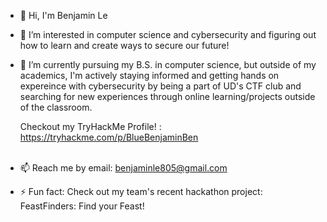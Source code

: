 - 👋 Hi, I'm Benjamin Le
- 👀 I’m interested in computer science and cybersecurity and figuring out how to learn and create ways to secure our future!
- 🌱 I’m currently pursuing my B.S. in computer science, but outside of my academics, I'm actively staying informed and getting hands on expereince with cybersecurity
     by being a part of UD's CTF club and searching for new experiences through online learning/projects outside of the classroom.
  
  Checkout my TryHackMe Profile! : https://tryhackme.com/p/BlueBenjaminBen
  <br></br>
- 📫 Reach me by email: benjaminle805@gmail.com  
- ⚡ Fun fact: Check out my team's recent hackathon project: FeastFinders:   Find your Feast!

<!---
BlueBenjaminBen/BlueBenjaminBen is a ✨ special ✨ repository because its `README.md` (this file) appears on your GitHub profile.
You can click the Preview link to take a look at your changes.
--->
